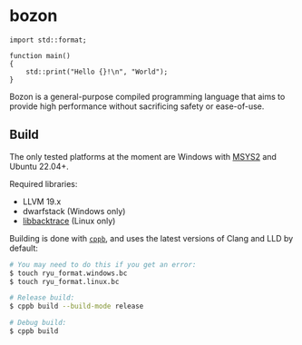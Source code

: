 # bozon

```
import std::format;

function main()
{
    std::print("Hello {}!\n", "World");
}
```

Bozon is a general-purpose compiled programming language that aims to provide high performance without sacrificing safety or ease-of-use.

## Build

The only tested platforms at the moment are Windows with [MSYS2](https://www.msys2.org/) and Ubuntu 22.04+.

Required libraries:
* LLVM 19.x
* dwarfstack (Windows only)
* [libbacktrace](https://github.com/ianlancetaylor/libbacktrace) (Linux only)

Building is done with [`cppb`](https://github.com/Il-Capitano/cppb), and uses the latest versions of Clang and LLD by default:
```bash
# You may need to do this if you get an error:
$ touch ryu_format.windows.bc
$ touch ryu_format.linux.bc

# Release build:
$ cppb build --build-mode release

# Debug build:
$ cppb build
```
